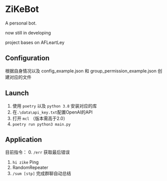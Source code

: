# ZiKeBot
A personal bot.

now still in developing

project bases on AFLeartLey

## Configuration
根据自身情况以及 config_example.json 和 group_permission_example.json 创建对应的文件

## Launch
  1. 使用 `poetry` 以及 `python 3.8` 安装对应的库
  2. 在`.\data\api_key.txt`配置OpenAI的API
  3. 打开 `mcl` （版本需高于2.0）
  4. `poetry run python3 main.py`

## Application
目前指令：
  0. `/err` 获取最后错误
  1. `hi zike` Ping
  2. RandomRepeater
  3. `/sum [stp]` 完成群聊自动总结